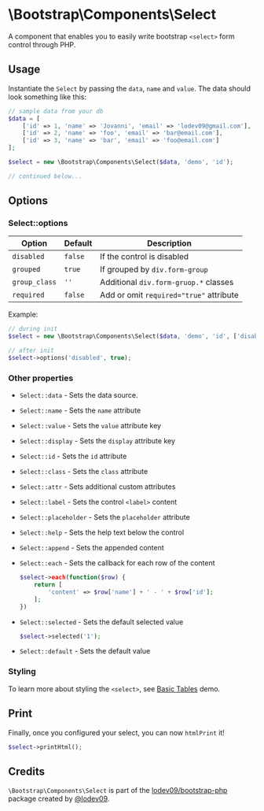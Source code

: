 \Bootstrap\Components\Select
============================

A component that enables you to easily write bootstrap `<select>` form control through PHP.

## Usage

Instantiate the `Select` by passing the `data`, `name` and `value`. The data should look something like this:

```php
// sample data from your db
$data = [
    ['id' => 1, 'name' => 'Jovanni', 'email' => 'lodev09@gmail.com'],
    ['id' => 2, 'name' => 'foo', 'email' => 'bar@email.com'],
    ['id' => 3, 'name' => 'bar', 'email' => 'foo@email.com']
];

$select = new \Bootstrap\Components\Select($data, 'demo', 'id');

// continued below...
```

## Options

### Select::options

| Option | Default | Description |
| ------ | ------- | ----------- |
| `disabled` | `false` | If the control is disabled |
| `grouped` | `true` | If grouped by `div.form-group` |
| `group_class` | `''` | Additional `div.form-gruop.*` classes |
| `required` | `false` | Add or omit `required="true"` attribute |

Example:
```php
// during init
$select = new \Bootstrap\Components\Select($data, 'demo', 'id', ['disabled' => true]);

// after init
$select->options('disabled', true);
```

### Other properties

- `Select::data` - Sets the data source.
- `Select::name` - Sets the `name` attribute
- `Select::value` - Sets the `value` attribute key
- `Select::display` - Sets the `display` attribute key
- `Select::id` - Sets the `id` attribute
- `Select::class` - Sets the `class` attribute
- `Select::attr` - Sets additional custom attributes
- `Select::label` - Sets the control `<label>` content
- `Select::placeholder` - Sets the `placeholder` attribute
- `Select::help` - Sets the help text below the control
- `Select::append` - Sets the appended content
- `Select::each` - Sets the callback for each row of the content

	```php
	$select->each(function($row) {
		return [
			'content' => $row['name'] + ' - ' + $row['id'];
		];
	})
	```

- `Select::selected` - Sets the default selected value

	```php
	$select->selected('1');
	```

- `Select::default` - Sets the default value

### Styling

To learn more about styling the `<select>`, see [Basic Tables](form_basic_inputs.php) demo.

## Print

Finally, once you configured your select, you can now `htmlPrint` it!
```php
$select->printHtml();
```

## Credits

`\Bootstrap\Components\Select` is part of the [lodev09/bootstrap-php](https://github.com/lodev09/bootstrap-php) package created by [@lodev09](https://twitter.com/lodev09).